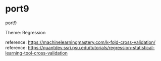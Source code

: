 # port9
port9

Theme: Regression

reference: https://machinelearningmastery.com/k-fold-cross-validation/
reference: https://quantdev.ssri.psu.edu/tutorials/regression-statistical-learning-tool-cross-validation
